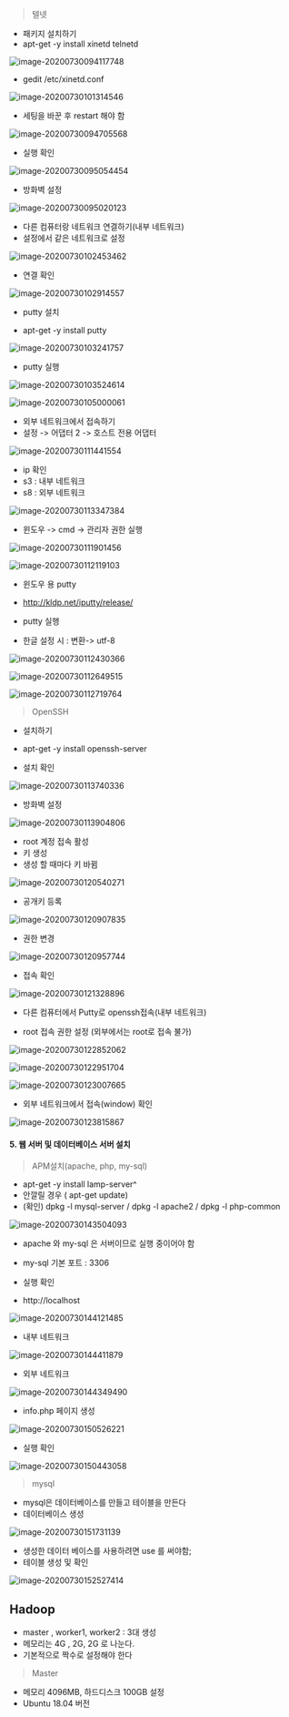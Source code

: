 > 텔넷

- 패키지 설치하기
- apt-get -y install xinetd telnetd

![image-20200730094117748](image\image-20200730094117748.png)

- gedit /etc/xinetd.conf

![image-20200730101314546](image\image-20200730101314546.png)

- 세팅을 바꾼 후 restart 해야 함

![image-20200730094705568](image\image-20200730094705568.png)

- 실행 확인

![image-20200730095054454](image\image-20200730095054454.png)

- 방화벽 설정

![image-20200730095020123](image\image-20200730095020123.png)

- 다른 컴퓨터랑 네트워크 연결하기(내부 네트워크)
- 설정에서 같은 네트워크로 설정

![image-20200730102453462](image\image-20200730102453462.png)

- 연결 확인

![image-20200730102914557](image\image-20200730102914557.png)

- putty  설치

- apt-get -y install putty

![image-20200730103241757](image\image-20200730103241757.png)

- putty 실행

![image-20200730103524614](image\image-20200730103524614.png)

![image-20200730105000061](image\image-20200730105000061.png)

- 외부 네트워크에서 접속하기
- 설정 -> 어댑터 2 -> 호스트 전용 어댑터

![image-20200730111441554](image\image-20200730111441554.png)

- ip 확인
- s3 : 내부 네트워크
- s8 : 외부 네트워크

![image-20200730113347384](image\image-20200730113347384.png)

- 윈도우 -> cmd -> 관리자 권한 실행

![image-20200730111901456](image\image-20200730111901456.png)

![image-20200730112119103](image\image-20200730112119103.png)



- 윈도우 용 putty

- http://kldp.net/iputty/release/
- putty 실행
- 한글 설정 시 :  변환-> utf-8 

![image-20200730112430366](image\image-20200730112430366.png)

![image-20200730112649515](image\image-20200730112649515.png)

![image-20200730112719764](image\image-20200730112719764.png)



> OpenSSH

- 설치하기 
- apt-get -y install openssh-server

- 설치 확인

![image-20200730113740336](image\image-20200730113740336.png)

- 방화벽 설정

![image-20200730113904806](image\image-20200730113904806.png)

- root 계정 접속 활성
- 키 생성
- 생성 할 때마다 키 바뀜

![image-20200730120540271](image\image-20200730120540271.png)

- 공개키 등록

![image-20200730120907835](image\image-20200730120907835.png)

- 권한 변경

![image-20200730120957744](image\image-20200730120957744.png)

- 접속 확인

![image-20200730121328896](image\image-20200730121328896.png)



- 다른 컴퓨터에서 Putty로 openssh접속(내부 네트워크)

- root 접속 권한 설정 (외부에서는 root로 접속 불가)

![image-20200730122852062](image\image-20200730122852062.png)

![image-20200730122951704](image\image-20200730122951704.png)

![image-20200730123007665](image\image-20200730123007665.png)

- 외부 네트워크에서 접속(window) 확인

![image-20200730123815867](image\image-20200730123815867.png)



#### 5. 웹 서버 및 데이터베이스 서버 설치

> APM설치(apache, php, my-sql)

- apt-get -y install lamp-server^
- 안깔릴 경우 ( apt-get update)
- (확인) dpkg -l mysql-server /  dpkg -l apache2 / dpkg -l php-common 

![image-20200730143504093](image\image-20200730143504093.png)

- apache 와 my-sql 은 서버이므로 실행 중이어야 함

- my-sql 기본 포트 : 3306

- 실행 확인 
- http://localhost

![image-20200730144121485](image\image-20200730144121485.png)

- 내부 네트워크 

![image-20200730144411879](image\image-20200730144411879.png)

- 외부 네트워크

![image-20200730144349490](image\image-20200730144349490.png)

- info.php 페이지 생성

![image-20200730150526221](image\image-20200730150526221.png)

- 실행 확인

![image-20200730150443058](image\image-20200730150443058.png)



> mysql

- mysql은 데이터베이스를 만들고 테이블을 만든다
- 데이터베이스 생성

![image-20200730151731139](image\image-20200730151731139.png)

- 생성한 데이터 베이스를 사용하려면 use 를 써야함;
- 테이블 생성 및 확인

![image-20200730152527414](image\image-20200730152527414.png)



## Hadoop

- master , worker1, worker2 : 3대 생성
- 메모리는 4G , 2G, 2G 로 나눈다.
- 기본적으로 짝수로 설정해야 한다



> Master

- 메모리 4096MB, 하드디스크 100GB 설정
- Ubuntu 18.04 버전 

